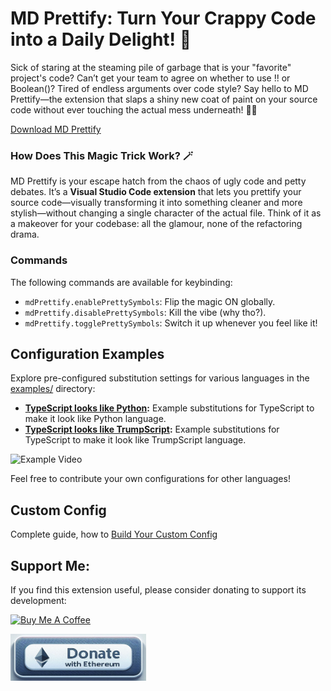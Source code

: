 # MD Prettify: Turn Your Crappy Code into a Daily Delight! 🎉

Sick of staring at the steaming pile of garbage that is your "favorite" project's code? 
Can’t get your team to agree on whether to use !! or Boolean()? 
Tired of endless arguments over code style? 
Say hello to MD Prettify—the extension that slaps a shiny new coat of paint on your source code without ever touching the actual mess underneath! 🎨✨

[Download MD Prettify](https://marketplace.visualstudio.com/items?itemName=drboria.md-prettify)

### How Does This Magic Trick Work? 🪄

MD Prettify is your escape hatch from the chaos of ugly code and petty debates. 
It’s a **Visual Studio Code extension** that lets you prettify your source code—visually transforming it into something cleaner and more stylish—without changing a single character of the actual file. 
Think of it as a makeover for your codebase: all the glamour, none of the refactoring drama.

### Commands

The following commands are available for keybinding:
* `mdPrettify.enablePrettySymbols`: Flip the magic ON globally.
* `mdPrettify.disablePrettySymbols`: Kill the vibe (why tho?).
* `mdPrettify.togglePrettySymbols`: Switch it up whenever you feel like it!


## Configuration Examples

Explore pre-configured substitution settings for various languages in the [examples/](./examples) directory:

*   **[TypeScript looks like Python](./examples/typescript-to-python.json):** Example substitutions for TypeScript to make it look like Python language.
*   **[TypeScript looks like TrumpScript](./examples/typescript-as-python.json):** Example substitutions for TypeScript to make it look like TrumpScript language.

![Example Video](./examples/example.gif)

Feel free to contribute your own configurations for other languages!


## Custom Config

Complete guide, how to [Build Your Custom Config](./examples/custom-config.md)

## Support Me:

If you find this extension useful, please consider donating to support its development:

<a href="https://www.buymeacoffee.com/miki_du" target="_blank"><img src="https://cdn.buymeacoffee.com/buttons/v2/default-yellow.png" alt="Buy Me A Coffee" style="height: 60px !important;width: 217px !important;" ></a>

<a href="https://etherscan.io/address/0x1A3471C0Fa1b8512b5423d3Bd715560639AF04Ea" target="_blank"><img src="img/eth.png" alt="Donate with Ethereum" style="height: 75px !important;width: 217px !important;" ></a>
